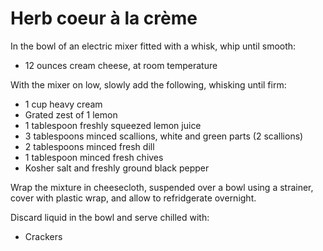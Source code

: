 Herb coeur à la crème
=====================

In the bowl of an electric mixer fitted with a whisk, whip until smooth:

- 12 ounces cream cheese, at room temperature

With the mixer on low, slowly add the following, whisking until firm:

- 1 cup heavy cream
- Grated zest of 1 lemon
- 1 tablespoon freshly squeezed lemon juice
- 3 tablespoons minced scallions, white and green parts (2 scallions)
- 2 tablespoons minced fresh dill
- 1 tablespoon minced fresh chives
- Kosher salt and freshly ground black pepper

Wrap the mixture in cheesecloth, suspended over a bowl using a strainer, cover with plastic wrap, and allow to refridgerate overnight.

Discard liquid in the bowl and serve chilled with:

- Crackers
